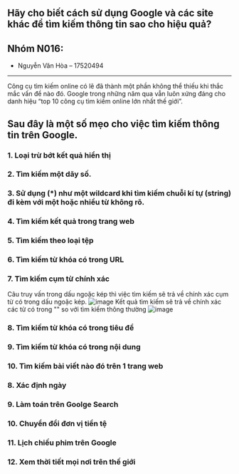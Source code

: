 ## Hãy cho biết cách sử dụng Google và các site khác để tìm kiếm thông tin sao cho hiệu quả?

## Nhóm N016:
- Nguyễn Văn Hòa – 17520494

---

Công cụ tìm kiếm online có lẽ đã thành một phần không thể thiếu khi thắc mắc vấn đề nào đó. Google trong những năm qua vẫn luôn xứng đáng cho danh hiệu “top 10 công cụ tìm kiếm online lớn nhất thế giới”.
## Sau đây là một số mẹo cho việc tìm kiếm thông tin trên Google.

### 1. Loại trừ bớt kết quả hiển thị

### 2. Tìm kiếm một dãy số.
### 3. Sử dụng (*) như một wildcard khi tìm kiếm chuỗi kí tự (string) đi kèm với một hoặc nhiều từ không rõ. 
### 4. Tìm kiếm kết quả trong trang web
### 5. Tìm kiếm theo loại tệp
### 6. Tìm kiếm từ khóa có trong URL
### 7. Tìm kiếm cụm từ chính xác
Câu truy vấn trong dấu ngoặc kép thì việc tìm kiếm sẽ trả về chính xác cụm từ có trong dấu ngoặc kép.
![image](https://user-images.githubusercontent.com/50982211/98443442-d4b0a480-213d-11eb-9301-68d1155c61e0.png)
Kết quả tìm kiếm sẽ trả về chính xác các từ có trong "" so với tìm kiếm thông thường
![image](https://user-images.githubusercontent.com/50982211/98443509-44bf2a80-213e-11eb-92d0-ff5a19a904d6.png)
### 8. Tìm kiếm từ khóa có trong tiêu đề
### 9. Tìm kiếm từ khóa có trong nội dung
### 10. Tìm kiếm bài viết nào đó trên 1 trang web
  
  
  
### 8. Xác định ngày
### 9. Làm toán trên Goolge Search
### 10. Chuyển đổi đơn vị tiền tệ
### 11. Lịch chiếu phim trên Google
### 12. Xem thời tiết mọi nơi trên thế giới
